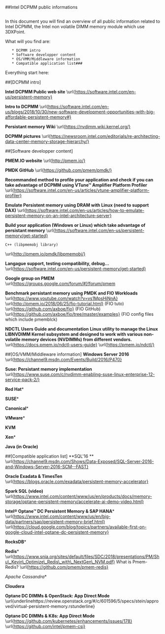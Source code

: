 ##Intel DCPMM public informations 
##
In this document you will find an overview of all public information related to Intel DCPMM, the Intel non volatile DIMM memory module which use 3DXPoint.

What will you find are:

       * DCPMM intro
       * Software developper content
       * OS/VMM/Middleware information
       * Compatible application list###
Everything start here:

##[DCPMM intro]

**Intel DCPMM Public web site**
\url{https://software.intel.com/en-us/persistent-memory}

**Intro to DCPMM**
\url{https://software.intel.com/en-us/blogs/2018/10/30/new-software-development-opportunities-with-big-affordable-persistent-memory#}

**Persistant memory Wiki**
\url{https://nvdimm.wiki.kernel.org/}

**DCPMM pictures**
\url{https://newsroom.intel.com/editorials/re-architecting-data-center-memory-storage-hierarchy/}

##[Software developper content]

**PMEM.IO website**
\url{http://pmem.io/}

**PMDK GitHub**
\url{https://github.com/pmem/pmdk/}

**Recommanded method to profile your application and check if you can take advantage of DCPMM using VTune™ Amplifier Platform Profiler**
\url{https://software.intel.com/en-us/articles/vtune-amplifier-platform-profiler}

**Emulate Persistent memory using DRAM with Linux (need to support DAX)**
\url{https://software.intel.com/en-us/articles/how-to-emulate-persistent-memory-on-an-intel-architecture-server} 

**Build your application (Windows or Linux) which take advantage of persistant memory**
\url{https://software.intel.com/en-us/persistent-memory/get-started}

    C++ (libpmemobj library)
\url{http://pmem.io/pmdk/libpmemobj/}

**Langague support, testing compatibility, debug...**
\url{https://software.intel.com/en-us/persistent-memory/get-started}

**Google group on PMEM**
\url{https://groups.google.com/forum/#}!forum/pmem

**Benchmark persistant memory using PMDK and FIO Workloads**
\url{https://www.youtube.com/watch?v=vs1MpsHiNnA}
\url{http://pmem.io/2018/06/25/fio-tutorial.html} (FIO tuto)
\url{https://github.com/axboe/fio} (FIO GitHub)
\url{https://github.com/axboe/fio/tree/master/examples} (FIO config files which include pmemblck)


**NDCTL Users Guide and documentation**
**Linux utility to manage the Linux LIBNVDIMM Kernel subsystem and designed to work with various non-volatile memory devices (NVDIMMs) from different vendors.**
\url{https://docs.pmem.io/ndctl-users-guide}
\url{https://pmem.io/ndctl/}

##[OS/VMM/Middleware information]
**Windows Server 2016**
\url{https://channel9.msdn.com/Events/Build/2016/P470}

**Suse: Persistant memory implementation**
\url{https://www.suse.com/c/nvdimm-enabling-suse-linux-enterprise-12-service-pack-2/}

**Red Hat***

**SUSE***

**Canonical***

**VMware***

**KVM**

**Xen***

**Java (in Oracle)**


##[Compatible application list]
**SQL'16 **
\url{https://channel9.msdn.com/Shows/Data-Exposed/SQL-Server-2016-and-Windows-Server-2016-SCM--FAST}

**Oracle Exadata \& TimesTen**
\url{https://blogs.oracle.com/exadata/persistent-memory-accelerator} 

**Spark SQL (video)**
\url{https://www.intel.com/content/www/us/en/products/docs/memory-storage/optane-persistent-memory/accelerate-ai-demo-video.html}

**Intel® Optane™ DC Persistent Memory \& SAP HANA***
\url{https://www.intel.com/content/www/us/en/big-data/partners/sap/persistent-memory-brief.html}
\url{https://cloud.google.com/blog/topics/partners/available-first-on-google-cloud-intel-optane-dc-persistent-memory}

**RocksDB***

**Redis***
\url{https://www.snia.org/sites/default/files/SDC/2018/presentations/PM/Shu\_Kevin\_Optimize\_Redis\_with\_NextGen\_NVM.pdf}
What is Pmem-Redis?
\url{https://github.com/pmem/pmem-redis}

**Apache* Cassandra**


**Cloudera**


**Optane DC DIMMs \& OpenStack: App Direct Mode**
\url{underlinehttps://review.openstack.org/#/c/601596/5/specs/stein/approved/virtual-persistent-memory.rstunderline}


**Optane DC DIMMs \& K8s: App Direct Mode**
\url{https://github.com/kubernetes/enhancements/issues/178}
\url{https://github.com/intel/pmem-csi}
